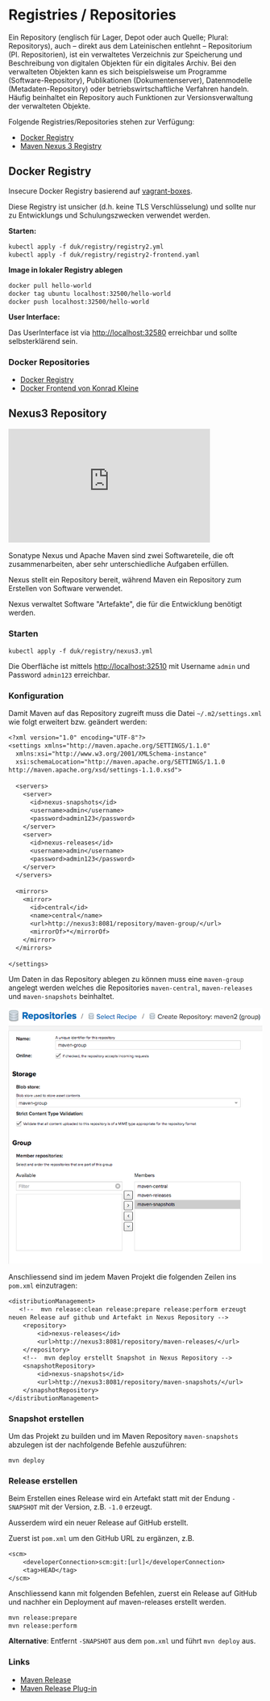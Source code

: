 Registries / Repositories
=======================

Ein Repository (englisch für Lager, Depot oder auch Quelle; Plural: Repositorys), auch – direkt aus dem Lateinischen entlehnt – Repositorium (Pl. Repositorien), ist ein verwaltetes Verzeichnis zur Speicherung und Beschreibung von digitalen Objekten für ein digitales Archiv. Bei den verwalteten Objekten kann es sich beispielsweise um Programme (Software-Repository), Publikationen (Dokumentenserver), Datenmodelle (Metadaten-Repository) oder betriebswirtschaftliche Verfahren handeln. Häufig beinhaltet ein Repository auch Funktionen zur Versionsverwaltung der verwalteten Objekte.

Folgende Registries/Repositories stehen zur Verfügung:
* [Docker Registry](#docker-registry)
* [Maven Nexus 3 Registry](#nexus3-repository)

Docker Registry
---------------

Insecure Docker Registry basierend auf [vagrant-boxes](https://github.com/savishy/vagrant-boxes).

Diese Registry ist unsicher (d.h. keine TLS Verschlüsselung) und sollte nur zu Entwicklungs und Schulungszwecken verwendet werden.

**Starten:**

	kubectl apply -f duk/registry/registry2.yml
	kubectl apply -f duk/registry/registry2-frontend.yaml
	
**Image in lokaler Registry ablegen**

	docker pull hello-world
	docker tag ubuntu localhost:32500/hello-world
	docker push localhost:32500/hello-world

**User Interface:**

Das UserInterface ist via [http://localhost:32580](http://localhost:32580) erreichbar und sollte selbsterklärend sein.
	
### Docker Repositories

* [Docker Registry](https://hub.docker.com/_/registry/)
* [Docker Frontend von Konrad Kleine](https://hub.docker.com/r/konradkleine/docker-registry-frontend/) 

Nexus3 Repository
-----------------

<iframe allowtransparency="true" title="Wistia video player" allowFullscreen frameborder="0" scrolling="no" class="wistia_embed" name="wistia_embed" src="https://fast.wistia.net/embed/iframe/ql2mvo4kgz" width="400" height="225"></iframe>

Sonatype Nexus und Apache Maven sind zwei Softwareteile, die oft zusammenarbeiten, aber sehr unterschiedliche Aufgaben erfüllen. 

Nexus stellt ein Repository bereit, während Maven ein Repository zum Erstellen von Software verwendet. 

Nexus verwaltet Software "Artefakte", die für die Entwicklung benötigt werden.

### Starten

    kubectl apply -f duk/registry/nexus3.yml
    
Die Oberfläche ist mittels [http://localhost:32510](http://localhost:32510) mit Username `admin` und Password `admin123` erreichbar.    
    
### Konfiguration

Damit Maven auf das Repository zugreift muss die Datei `~/.m2/settings.xml` wie folgt erweitert bzw. geändert werden:

    <?xml version="1.0" encoding="UTF-8"?>
    <settings xmlns="http://maven.apache.org/SETTINGS/1.1.0"
      xmlns:xsi="http://www.w3.org/2001/XMLSchema-instance"
      xsi:schemaLocation="http://maven.apache.org/SETTINGS/1.1.0 http://maven.apache.org/xsd/settings-1.1.0.xsd">
    
      <servers>
        <server>
          <id>nexus-snapshots</id>
          <username>admin</username>
          <password>admin123</password>
        </server>
        <server>
          <id>nexus-releases</id>
          <username>admin</username>
          <password>admin123</password>
        </server>
      </servers>
    
      <mirrors>
        <mirror>
          <id>central</id>
          <name>central</name>
          <url>http://nexus3:8081/repository/maven-group/</url>
          <mirrorOf>*</mirrorOf>
        </mirror>
      </mirrors>
    
    </settings>  
    
Um Daten in das Repository ablegen zu können muss eine `maven-group` angelegt werden welches die Repositories `maven-central`, `maven-releases` und `maven-snapshots` beinhaltet.

![](../images/maven-group.png)

Anschliessend sind im jedem Maven Projekt die folgenden Zeilen ins `pom.xml` einzutragen:

    <distributionManagement>
       <!--  mvn release:clean release:prepare release:perform erzeugt neuen Release auf github und Artefakt in Nexus Repository -->
        <repository>
            <id>nexus-releases</id>
            <url>http://nexus3:8081/repository/maven-releases/</url>
        </repository>
        <!--  mvn deploy erstellt Snapshot in Nexus Repository -->
        <snapshotRepository>
            <id>nexus-snapshots</id>
            <url>http://nexus3:8081/repository/maven-snapshots/</url>
        </snapshotRepository>
    </distributionManagement>
      
      
### Snapshot erstellen
      
Um das Projekt zu builden und im Maven Repository `maven-snapshots` abzulegen ist der nachfolgende Befehle auszuführen:

    mvn deploy
    
### Release erstellen

Beim Erstellen eines Release wird ein Artefakt statt mit der Endung `-SNAPSHOT` mit der Version, z.B. `-1.0` erzeugt.

Ausserdem wird ein neuer Release auf GitHub erstellt.

Zuerst ist `pom.xml` um den GitHub URL zu ergänzen, z.B.

    <scm>
        <developerConnection>scm:git:[url]</developerConnection>
        <tag>HEAD</tag>
    </scm>
    
Anschliessend kann mit folgenden Befehlen, zuerst ein Release auf GitHub und nachher ein Deployment auf maven-releases erstellt werden.

    mvn release:prepare
    mvn release:perform

**Alternative**: Entfernt `-SNAPSHOT` aus dem `pom.xml` und führt `mvn deploy` aus. 

### Links

* [Maven Release](https://maven.apache.org/guides/mini/guide-releasing.html)
* [Maven Release Plug-in](http://maven.apache.org/maven-release/maven-release-plugin/index.html)    